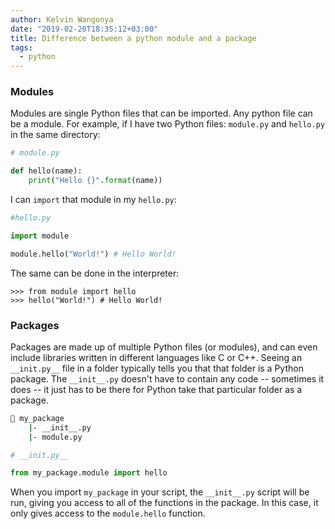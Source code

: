 ```yaml
---
author: Kelvin Wangonya
date: "2019-02-20T18:35:12+03:00"
title: Difference between a python module and a package
tags:
  - python
---
```


### Modules

Modules are single Python files that can be imported. Any python file
can be a module. For example, if I have two Python files:
`module.py` and `hello.py` in the same directory:

```python
# module.py

def hello(name):
    print("Hello {}".format(name))
```

I can `import` that module in my `hello.py`:

```python
#hello.py

import module

module.hello("World!") # Hello World!
```

The same can be done in the interpreter:

```shell
>>> from module import hello
>>> hello("World!") # Hello World!
```

### Packages

Packages are made up of multiple Python files (or modules), and can even
include libraries written in different languages like C or C++. Seeing
an `__init.py__` file in a folder typically tells you that
that folder is a Python package. The `__init__.py` doesn\'t
have to contain any code -- sometimes it does -- it just has to be there
for Python take that particular folder as a package.

```{.bash org-language="sh"}
📁 my_package
    |- __init__.py
    |- module.py
```

```python
# __init.py__

from my_package.module import hello
```

When you import `my_package` in your script, the
`__init__.py` script will be run, giving you access to all of
the functions in the package. In this case, it only gives access to the
`module.hello` function.
